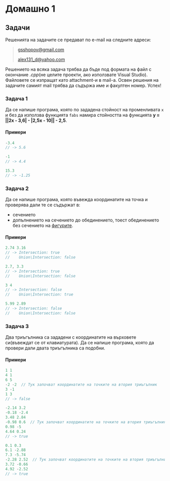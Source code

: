 Домашно 1
=========

## Задачи ##
Решенията на задачите се предават по e-mail на следните адреси:

> gsshopov@gmail.com
>
> alex131_d@yahoo.com

Решението на всяка задача трябва да бъде под формата на файл с окончание *.cpp*(не целите проекти, ако използвате Visual Studio). Файловете се изпращат като attachment-и в mail-a. Освен решения на задачите самият mail трябва да съдържа име и факултен номер. Успех!


### Задача 1 ###

Да се напише програма, която по зададена стойност на променливата ```x``` и без да използва функцията ```fabs``` намира стойността на функцията **y = ||2x - 3,6| - |2,5x - 10|| - 2,5**.

#### Примери ####

```c++
-3.4
// -> 5.6

-1
// -> 4.4

15.3
// -> -1.25
```

### Задача 2 ###

Да се напише програма, която въвежда координатите на точка и проверява дали те се съдържат в:
* сечението
* допълнението на сечението до обединението, тоест обединението без сечението
на [фигурите](http://img18.imageshack.us/img18/7024/14dr.png).

#### Примери ####

```c++
2.74 3.16
// -> Intersection: true
//    Union\Intersection: false

2.7, 3.3
// -> Intersection: true
//    Union\Intersection: false

3 4
// -> Intersection: false
//    Union\Intersection: true

5.99 2.89
// -> Intersection: false
//    Union\Intersection: false
```

### Задача 3 ###

Два триъгълника са зададени с координатите на върховете си(въвеждат се от клавиатурата). Да се напише програма, която да провери дали двата триъгълника са подобни.

#### Примери ####

```c++
1 1
4 1
6 5
-2 -2  // Тук започват координатите на точките на втория триъгълник
3 -1
1 3
// -> false

-2.14 3.2
-0.18 -2.4
3.48 2.84
-0.98 0.6  // Тук започват координатите на точките на втория триъгълник
0.98 -5
4.64 0.24
// -> true

0.1 0.3
6.1 -2.88
7.3 -5.74
-2.28 2.52  // Тук започват координатите на точките на втория триъгълник
3.72 -0.66
4.92 -2.52
// -> true
```
